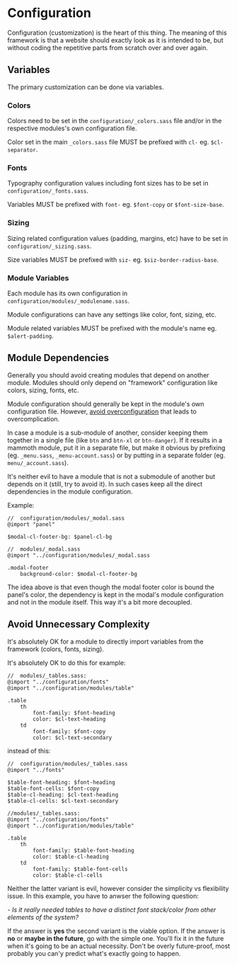# Configuration

Configuration (customization) is the heart of this thing. The meaning of this framework is that a website should exactly look as it is intended to be, but without coding the repetitive parts from scratch over and over again.

## Variables

The primary customization can be done via variables.

### Colors

Colors need to be set in the `configuration/_colors.sass` file and/or in the respective modules's own configuration file.

Color set in the main `_colors.sass` file MUST be prefixed with `cl-` eg. `$cl-separator`.

### Fonts

Typography configuration values including font sizes has to be set in `configuration/_fonts.sass`.

Variables MUST be prefixed with `font-` eg. `$font-copy` or `$font-size-base`.

### Sizing

Sizing related configuration values (padding, margins, etc) have to be set in `configuration/_sizing.sass`.

Size variables MUST be prefixed with `siz-` eg. `$siz-border-radius-base`.

### Module Variables

Each module has its own configuration in `configuration/modules/_modulename.sass`.

Module configurations can have any settings like color, font, sizing, etc.

Module related variables MUST be prefixed with the module's name eg. `$alert-padding`.

## Module Dependencies

Generally you should avoid creating modules that depend on another module. Modules should only depend on "framework" configuration like colors, sizing, fonts, etc.

Module configuration should generally be kept in the module's own configuration file. However, [avoid overconfiguration](#avoid-unnecessary-complexity) that leads to overcomplication.

In case a module is a sub-module of another, consider keeping them together in a single file (like `btn` and `btn-xl` or `btn-danger`). If it results in a mammoth module, put it in a separate file, but make it obvious by prefixing (eg. `_menu.sass`, `_menu-account.sass`) or by putting in a separate folder (eg. `menu/_account.sass`).

It's neither evil to have a module that is not a submodule of another but depends on it (still, try to avoid it). In such cases keep all the direct dependencies in the module configuration.

Example:

```
//  configuration/modules/_modal.sass
@import "panel"

$modal-cl-footer-bg: $panel-cl-bg

//  modules/_modal.sass
@import "../configuration/modules/_modal.sass

.modal-footer
    background-color: $modal-cl-footer-bg
```

The idea above is that even though the modal footer color is bound the panel's color, the dependency is kept in the modal's module configuration and not in the module itself. This way it's a bit more decoupled.

## Avoid Unnecessary Complexity
It's absolutely OK for a module to directly import variables from the framework (colors, fonts, sizing).

It's absolutely OK to do this for example:

```
//  modules/_tables.sass:
@import "../configuration/fonts"
@import "../configuration/modules/table"

.table
    th
        font-family: $font-heading
        color: $cl-text-heading
    td
        font-family: $font-copy
        color: $cl-text-secondary
```

instead of this:

```
//  configuration/modules/_tables.sass
@import "../fonts"

$table-font-heading: $font-heading
$table-font-cells: $font-copy
$table-cl-heading: $cl-text-heading
$table-cl-cells: $cl-text-secondary

//modules/_tables.sass:
@import "../configuration/fonts"
@import "../configuration/modules/table"

.table
    th
        font-family: $table-font-heading
        color: $table-cl-heading
    td
        font-family: $table-font-cells
        color: $table-cl-cells
```

Neither the latter variant is evil, however consider the simplicity vs flexibility issue. In this example, you have to anwser the following question:

*- Is it really needed tables to have a distinct font stack/color from other elements of the system?*

If the answer is **yes** the second variant is the viable option. If the answer is **no** or **maybe in the future**, go with the simple one. You'll fix it in the future when it's going to be an actual necessity. Don't be overly future-proof, most probably you can'y predict what's exactly going to happen.
